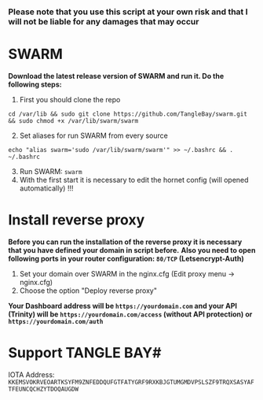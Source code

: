 ### Please note that you use this script at your own risk and that I will not be liable for any damages that may occur ###


# SWARM #

**Download the latest release version of SWARM and run it. Do the following steps:**

1. First you should clone the repo
```shell
cd /var/lib && sudo git clone https://github.com/TangleBay/swarm.git && sudo chmod +x /var/lib/swarm/swarm
```
2. Set aliases for run SWARM from every source
```shell
echo "alias swarm='sudo /var/lib/swarm/swarm'" >> ~/.bashrc && . ~/.bashrc
```
3. Run SWARM: `swarm`
4. With the first start it is necessary to edit the hornet config (will opened automatically) !!!


# Install reverse proxy #

**Before you can run the installation of the reverse proxy it is necessary that you have defined your domain in script before.**
**Also you need to open following ports in your router configuration: `80/TCP` (Letsencrypt-Auth)**

1. Set your domain over SWARM in the nginx.cfg (Edit proxy menu -> nginx.cfg)
2. Choose the option "Deploy reverse proxy"

**Your Dashboard address will be `https://yourdomain.com` and your API (Trinity) will be `https://yourdomain.com/access` (without API protection) or `https://yourdomain.com/auth`**


# Support TANGLE BAY#

IOTA Address: `KKEMSVOKRVEOARTKSYFM9ZNFEDDQUFGTFATYGRF9RXKBJGTUMGMDVPSLSZF9TRQXSASYAFTFEUNCQCHZYTDOQAUGDW`
